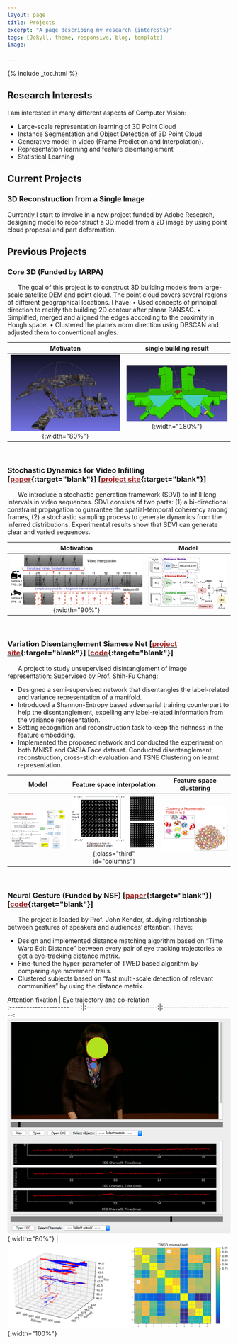```yaml
---
layout: page
title: Projects
excerpt: "A page describing my research (interests)"
tags: [Jekyll, theme, responsive, blog, template]
image:

---
```


{% include _toc.html %}

<style>
   #columns {
        float: left;
   }

   #columns .half {
       width: 50%;
   }

   #columns .third {
       width: 33%;
   }
</style>

## Research Interests

I am interested in many different aspects of Computer Vision:

- Large-scale representation learning of 3D Point Cloud
- Instance Segmentation and Object Detection of 3D Point Cloud
- Generative model in video (Frame Prediction and Interpolation).
- Representation learning and feature disentanglement
- Statistical Learning


## Current Projects

### 3D Reconstruction from a Single Image
Currently I start to involve in a new project funded by Adobe Research, designing model to reconstruct a 3D model from a 2D image by using point cloud proposal and part deformation.
## Previous Projects

### Core 3D (Funded by IARPA)
&nbsp;&nbsp;&nbsp;&nbsp;&nbsp; The goal of this project is to construct 3D building models from large-scale satellite DEM and point cloud. The point cloud covers several regions of different geographical locations.
I have: 
•	Used concepts of principal direction to rectify the building 2D contour after planar RANSAC.
•	Simplified, merged and aligned the edges according to the proximity in Hough space.
•	Clustered the plane’s norm direction using DBSCAN and adjusted them to conventional angles. 

Motivaton  |   single building result           
:-------------------------:|:-------------------------:
![](../images/core_3d_motivation.jpg){:width="80%"}   |  ![](../images/core_3d_yazu.png){:width="180%"} 

<br>

### Stochastic Dynamics for Video Infilling \[[<font color="brown">paper</font>](https://arxiv.org/abs/1809.00263){:target="blank"}\] \[[<font color="brown">project site</font>](../projects/project_sites/SDVI/video_results.html){:target="blank"}\] 

&nbsp;&nbsp;&nbsp;&nbsp;&nbsp; We introduce a stochastic generation framework (SDVI) to infill long intervals in video sequences. SDVI consists of two parts: (1) a bi-directional constraint propagation
to guarantee the spatial-temporal coherency among frames, (2) a stochastic sampling process to generate dynamics from the inferred distributions. Experimental results show that SDVI can generate clear and varied sequences.

Motivation |   Model           
:-------------------------:|:-------------------------:
![](../images/stochastic_motivation.jpg){:width="90%"}  |  ![](../images/stochastic_training.jpg)

<br>

### Variation Disentanglement Siamese Net \[[<font color="brown">project site</font>](https://github.com/Xharlie/Project-Site-Variation-Disentanglement-Siamese-Net){:target="blank"}\]  \[[<font color="brown">code</font>](https://github.com/Xharlie/Variation-Disentanglement-Siamese-Net){:target="blank"}\]

&nbsp;&nbsp;&nbsp;&nbsp;&nbsp; A project to study unsupervised disintanglement of image representation: Supervised by Prof. Shih-Fu Chang:
-	Designed a semi-supervised network that disentangles the label-related and variance representation of a manifold.
-   Introduced a Shannon-Entropy based adversarial training counterpart to help the disentanglement, expelling any label-related information from the variance representation.
-   Setting recognition and reconstruction task to keep the richness in the feature embedding.
-	Implemented the proposed network and conducted the experiment on both MNIST and CASIA Face dataset. Conducted disentanglement, reconstruction, cross-stich evaluation and TSNE Clustering on learnt representation.

Model            |  Feature space interpolation  | Feature space clustering
:-------------------------:|:-------------------------:|:-------------------------:
![](../images/vdsn_model.png)  |  ![](../images/vdsn_interpolation.png){:class="third" id="columns"} | ![](../images/vdsn_clustering.png)

<br>

### Neural Gesture (Funded by NSF) \[[<font color="brown">paper</font>](https://arxiv.org/abs/1712.09709){:target="blank"}\] \[[<font color="brown">code</font>](https://github.com/Xharlie/Eye-movement-similarity-clustering){:target="blank"}\] 

&nbsp;&nbsp;&nbsp;&nbsp;&nbsp; The project is leaded by Prof. John Kender, studying relationship between gestures of speakers and audiences’ attention. I have: 
-	Design and implemented distance matching algorithm based on “Time Warp Edit Distance” between every pair of eye tracking trajectories to get a eye-tracking distance matrix.
-	Fine-tuned the hyper-parameter of TWED based algorithm by comparing eye movement trails.
-	Clustered subjects based on “fast multi-scale detection of relevant communities” by using the distance matrix.

Attention fixation            |  Eye trajectory and co-relation  
:-------------------------:|:-------------------------:|:-------------------------:
![](../images/neural_gesture_fixation.png){:width="80%"}  |  ![](../images/neural_gesture_trajectory.png){:width="100%"} 